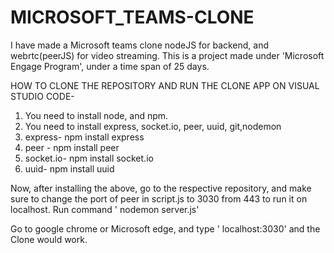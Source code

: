 # MICROSOFT_TEAMS-CLONE
I have made a Microsoft teams clone nodeJS for backend, and webrtc(peerJS) for video streaming.
This is a project made under 'Microsoft Engage Program', under a time span of 25 days.



HOW TO CLONE THE REPOSITORY AND RUN THE CLONE APP ON VISUAL STUDIO CODE-

1) You need to install node, and npm.
2) You need to install express, socket.io, peer, uuid, git,nodemon
3) express-   npm install express
4) peer -  npm install peer
5) socket.io- npm install socket.io
6) uuid- npm install uuid

Now, after installing the above, go to the respective repository, and make sure to change the port of peer in script.js to 3030 from 443 to run it on localhost.
Run command ' nodemon server.js'

Go to google chrome or Microsoft edge, and type ' localhost:3030'
and the Clone would work.
